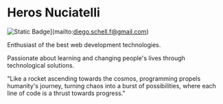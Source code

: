 # Heros Nuciatelli

![Static Badge](https://img.shields.io/badge/herosnuciatelli%40gmail.com-maker?style=flat-square&logo=Gmail&logoColor=%23FFF&labelColor=%2340916c&color=%2340916c&link=mailto%3Aherosnuciatelli%40gmail.com)](mailto:diego.schell.f@gmail.com)

Enthusiast of the best web development technologies.

Passionate about learning and changing people's lives through technological solutions.

"Like a rocket ascending towards the cosmos, programming propels humanity's journey, turning chaos into a burst of possibilities, where each line of code is a thrust towards progress."
